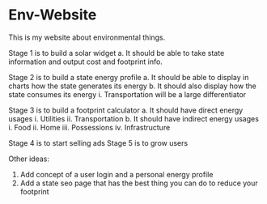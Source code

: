# Env-Website
This is my website about environmental things.

Stage 1 is to build a solar widget
 a. It should be able to take state information and output cost and footprint info.

Stage 2 is to build a state energy profile
 a. It should be able to display in charts how the state generates its energy
 b. It should also display how the state consumes its energy
   i.  Transportation will be a large differentiator

Stage 3 is to build a footprint calculator
 a. It should have direct energy usages
   i. Utilities
   ii. Transportation
 b. It should have indirect energy usages
   i. Food
   ii. Home
   iii. Possessions
   iv. Infrastructure

Stage 4 is to start selling ads
Stage 5 is to grow users

Other ideas:
 1. Add concept of a user login and a personal energy profile
 2. Add a state seo page that has the best thing you can do to reduce your footprint

